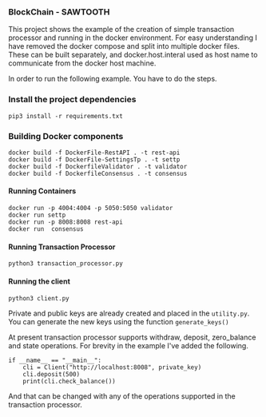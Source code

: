 ### BlockChain - SAWTOOTH ###

This project shows the example of the creation of simple transaction processor and running in the docker environment. For easy understanding I have removed the docker compose and split into multiple docker files.
These can be built separately, and docker.host.interal used as host name to communicate from the docker host machine.

In order to run the following example. You have to do the steps.

### Install the project dependencies ###
```
pip3 install -r requirements.txt
```

### Building Docker components ###

```
docker build -f DockerFile-RestAPI . -t rest-api
docker build -f DockerFile-SettingsTp . -t settp
docker build -f DockerfileValidator . -t validator
docker build -f DockerfileConsensus . -t consensus
```

#### Running Containers ####
```
docker run -p 4004:4004 -p 5050:5050 validator
docker run settp
docker run -p 8008:8008 rest-api
docker run  consensus
```


#### Running Transaction Processor ####
```
python3 transaction_processor.py
```

#### Running the client ####
```
python3 client.py
```

Private and public keys are already created and placed in the `utility.py`. You can generate the new keys using the function
`generate_keys()`
 
 At present transaction processor supports withdraw, deposit, zero_balance and state operations. For brevity in the example 
 I've added the following.
 
```
if __name__ == "__main__":
    cli = Client("http://localhost:8008", private_key)
    cli.deposit(500)
    print(cli.check_balance())
```
And that can be changed with any of the operations supported in the transaction processor.



 



